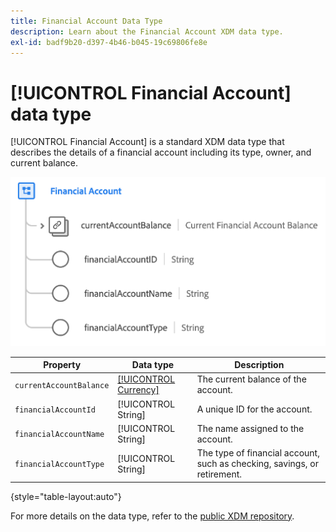 ```yaml
---
title: Financial Account Data Type
description: Learn about the Financial Account XDM data type.
exl-id: badf9b20-d397-4b46-b045-19c69806fe8e
---
```

# [!UICONTROL Financial Account] data type

[!UICONTROL Financial Account] is a standard XDM data type that describes the details of a financial account including its type, owner, and current balance.

![](../images/data-types/financial-account.png)

| Property | Data type | Description |
| --- | --- | --- |
| `currentAccountBalance` | [[!UICONTROL Currency]](./currency.md) | The current balance of the account. |
| `financialAccountId` | [!UICONTROL String] | A unique ID for the account. |
| `financialAccountName` | [!UICONTROL String] | The name assigned to the account. |
| `financialAccountType` | [!UICONTROL String] | The type of financial account, such as checking, savings, or retirement. |

{style="table-layout:auto"}

For more details on the data type, refer to the [public XDM repository](https://github.com/adobe/xdm/blob/master/docs/reference/datatypes/financial-account.schema.json).
